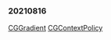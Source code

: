 ### 20210816
[CGGradient](changelogs/changelog0816.md)
[CGContextPolicy](changelogs/changelog0914.md)



